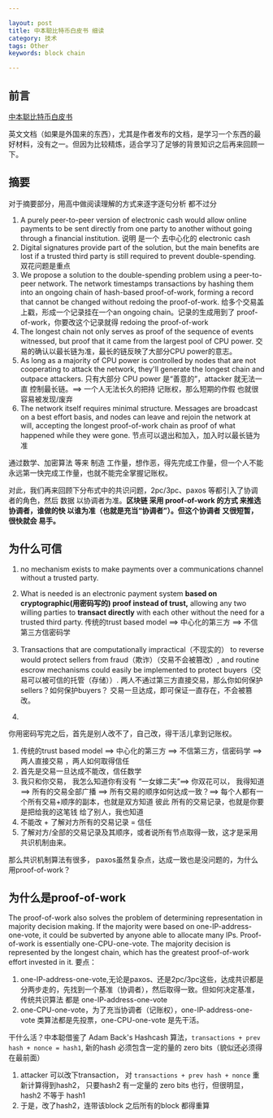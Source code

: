 ```yaml
---

layout: post
title: 中本聪比特币白皮书 细读
category: 技术
tags: Other
keywords: block chain

---
```


## 前言


[中本聪比特币白皮书](https://bitcoin.org/bitcoin.pdf)

英文文档（如果是外国来的东西），尤其是作者发布的文档，是学习一个东西的最好材料，没有之一。但因为比较精炼，适合学习了足够的背景知识之后再来回顾一下。

## 摘要

对于摘要部分，用高中做阅读理解的方式来逐字逐句分析 都不过分

1. A purely peer-to-peer version of electronic cash would allow online payments to be sent directly from one party to another without going through a financial institution. 说明 是一个 去中心化的 electronic cash
2. Digital signatures provide part of the solution, but the main benefits are lost if a trusted third party is still required to prevent double-spending. 双花问题是重点
3. We propose a solution to the double-spending problem using a peer-to-peer network. The network timestamps transactions by hashing them into an ongoing chain of hash-based proof-of-work, forming a record that cannot be changed without redoing the proof-of-work. 给多个交易盖上戳，形成一个记录挂在一个an ongoing chain。记录的生成用到了 proof-of-work，你要改这个记录就得 redoing the proof-of-work
4. The longest chain not only serves as proof of the sequence of events witnessed, but proof that it came from the largest pool of CPU power. 交易的确认以最长链为准，最长的链反映了大部分CPU power的意志。
5. As long as a majority of CPU power is controlled by nodes that are not cooperating to attack the network, they'll generate the longest chain and outpace attackers. 只有大部分 CPU power 是“善意的”，attacker 就无法一直 控制最长链。==> 一个人无法长久的把持 记账权，那么短期的作假 也就很容易被发现/废弃
6. The network itself requires minimal structure. Messages are broadcast on a best effort basis, and nodes can leave and rejoin the network at will, accepting the longest proof-of-work chain as proof of what happened while they were gone. 节点可以退出和加入，加入时以最长链为准

通过数学、加密算法 等来 制造 工作量，想作恶，得先完成工作量，但一个人不能永远第一快完成工作量，也就不能完全掌握记账权。

对此，我们再来回顾下分布式中的共识问题，2pc/3pc、paxos 等都引入了协调者的角色，然后 数据 以协调者为准。**区块链 采用 proof-of-work 的方式 来推选 协调者，谁做的快 以谁为准（也就是充当“协调者”）。但这个协调者 又很短暂，很快就会 易手。**

## 为什么可信

1. no mechanism exists to make payments over a communications channel without a trusted party. 

2. What is needed is an electronic payment system **based on cryptographic(用密码写的) proof instead of trust,** allowing any two willing parties to **transact directly** with each other without the need for a trusted third party. 传统的trust based model ==> 中心化的第三方  ==> 不信第三方信密码学
3. Transactions that are computationally impractical（不现实的） to reverse would protect sellers from fraud（欺诈）（交易不会被篡改）, and routine escrow mechanisms could easily be implemented to protect buyers（交易可以被可信的托管（存储））. 两人不通过第三方直接交易，那么你如何保护sellers？如何保护buyers？ 交易一旦达成，即可保证一直存在，不会被篡改。
4. 

你用密码写完之后，首先是别人改不了，自己改，得干活儿拿到记账权。


1. 传统的trust based model ==> 中心化的第三方  ==> 不信第三方，信密码学 ==> 两人直接交易 ，两人如何取得信任 
2. 首先是交易一旦达成不能改，信任数学 
3. 我只和你交易， 我怎么知道你有没有 “一女嫁二夫”==> 你双花可以， 我得知道 ==> 所有的交易全部广播 ==> 所有交易的顺序如何达成一致？==> 每个人都有一个所有交易+顺序的副本，也就是双方知道 彼此 所有的交易记录，也就是你要是把给我的这笔钱 给了别人，我也知道
4. 不能改 + 了解对方所有的交易记录  = 信任
5. 了解对方/全部的交易记录及其顺序，或者说所有节点取得一致，这才是采用共识机制由来。

那么共识机制算法有很多， paxos虽然复杂点，达成一致也是没问题的，为什么用proof-of-work？

## 为什么是proof-of-work


The proof-of-work also solves the problem of determining representation in majority decision making. If the majority were based on one-IP-address-one-vote, it could be subverted by anyone able to allocate many IPs. Proof-of-work is essentially one-CPU-one-vote. The majority decision is represented by the longest chain, which has the greatest proof-of-work effort invested in it. 要点：

1. one-IP-address-one-vote,无论是paxos、还是2pc/3pc这些，达成共识都是分两步走的，先找到一个基准（协调者），然后取得一致。但如何决定基准，传统共识算法 都是 one-IP-address-one-vote
2. one-CPU-one-vote，为了充当协调者（记账权），one-IP-address-one-vote 类算法都是先投票，one-CPU-one-vote 是先干活。

干什么活？中本聪借鉴了 Adam Back's Hashcash 算法，`transactions + prev hash + nonce = hash1`, 新的hash 必须包含一定的量的 zero bits（貌似还必须得在最前面）

1. attacker 可以改下transaction， 对 `transactions + prev hash + nonce` 重新计算得到hash2， 只要hash2 有一定量的 zero bits 也行，但很明显，hash2 不等于 hash1
2. 于是，改了hash2，连带该block 之后所有的block 都得重算


